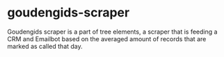 # goudengids-scraper
Goudengids scraper is a part of tree elements, a scraper that is feeding a CRM and Emailbot based on the averaged amount of records that are marked as called that day.
